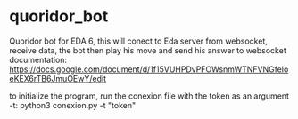 # quoridor_bot
Quoridor bot for EDA 6, this will conect to Eda server from websocket, receive data, the bot then play his move and send his answer to websocket 
documentation: https://docs.google.com/document/d/1f15VUHPDvPFOWsnmWTNFVNGfeIoeKEX6rTB6JmuOEwY/edit

to initialize the program, run the conexion file with the token as an argument -t: python3 conexion.py -t "token"